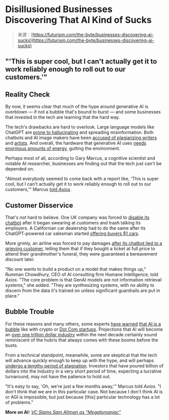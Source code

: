 <!--yml
category: 未分类
date: 2024-05-29 12:47:26
-->

# Disillusioned Businesses Discovering That AI Kind of Sucks

> 来源：[https://futurism.com/the-byte/businesses-discovering-ai-sucks](https://futurism.com/the-byte/businesses-discovering-ai-sucks)

## "'This is super cool, but I can't actually get it to work reliably enough to roll out to our customers.'"

## Reality Check

By now, it seems clear that much of the hype around generative AI is overblown — if not a bubble that's bound to burst — and some businesses that invested in the tech are learning that the hard way.

The tech's drawbacks are hard to overlook. Large language models like ChatGPT are [prone to hallucinating](https://futurism.com/chatgpt-lost-mind) and spreading misinformation. Both chatbots and AI image makers have been [accused of plagiarizing writers](https://futurism.com/the-byte/john-grisham-furious-ai) and [artists](https://futurism.com/artists-sue-stabile-diffusion-midjourney). And overall, the hardware that generative AI uses [needs enormous amounts of energy](https://futurism.com/the-byte/ai-electricity-use-spiking-power-entire-country), gutting the environment.

Perhaps most of all, according to Gary Marcus, a cognitive scientist and notable AI researcher, businesses are finding out that the tech just can't be depended on.

"Almost everybody seemed to come back with a report like, 'This is super cool, but I can't actually get it to work reliably enough to roll out to our customers,'" Marcus [told *Axios*](https://www.axios.com/2024/03/27/ai-chatbot-letdown-hype-reality).

## Customer Disservice

That's not hard to believe. One UK company was forced to [disable its chatbot](https://futurism.com/the-byte/ai-bot-disabled-dpd) after it began swearing at customers and trash talking its employers. A Californian car dealership had to do the same after its ChatGPT-powered car salesman started [offering buyers $1 cars](https://futurism.com/the-byte/car-dealership-ai).

More grimly, an airline was forced to pay damages [after its chatbot lied to a grieving customer](https://futurism.com/the-byte/airline-chatbot-bereavement-funeral), telling them that if they bought a ticket at full price to attend their grandmother's funeral, they were guaranteed a bereavement discount later.

"No one wants to build a product on a model that makes things up," Rumman Chowdhury, CEO of AI consulting firm Humane Intelligence, told *Axios*. "The core problem is that GenAI models are not information retrieval systems," she added. "They are synthesizing systems, with no ability to discern from the data it's trained on unless significant guardrails are put in place."

## Bubble Trouble

For these reasons and many others, some experts [have warned](https://futurism.com/economist-ai-doomed-bubble) [that AI is a bubble](https://futurism.com/cory-doctorow-blasts-ai-fraud-bubble) like with crypto or [Dot Com startups](https://futurism.com/ai-dot-com-bubble). Projections that AI will become an [over one trillion dollar industry](https://www.bloomberg.com/company/press/generative-ai-to-become-a-1-3-trillion-market-by-2032-research-finds/) within the next decade certainly sound reminiscent of the hubris that always comes with these booms before the busts.

From a technical standpoint, meanwhile, some are skeptical that the tech will advance quickly enough to keep up with the hype, and will perhaps [undergo a lengthy period of stagnation](https://futurism.com/the-byte/robotics-expert-ai-hype-reality-check). Investors that have poured billion of dollars into the industry in a very short period of time, expecting a lucrative turnaround, may not have the patience to hold out.

"It's easy to say, 'Oh, we're just a few months away,'" Marcus told *Axios*. "I don't think that we are in this particular case. Not because I don't think AI is or AGI is impossible, but just because [this] particular technology has a lot of problems."

**More on AI:** *[VC Slams Sam Altman as "Megalomaniac"](https://futurism.com/the-byte/vc-sam-altman-megalomaniac)*